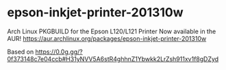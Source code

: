 # epson-inkjet-printer-201310w
Arch Linux PKGBUILD for the Epson L120/L121 Printer
Now available in the AUR! https://aur.archlinux.org/packages/epson-inkjet-printer-201310w

Based on https://0.0g.gg/?0f373148c7e04ccb#H31yNVV5A6stR4ghhnZ1Ybwkk2LrZsh911xv1f8gDZyd
